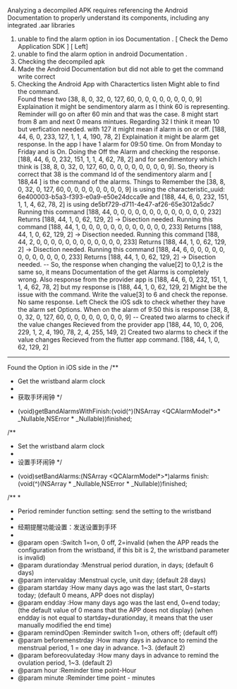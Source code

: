 Analyzing a decompiled APK requires referencing the Android Documentation to properly understand its components, including any integrated .aar libraries

1. unable to find the alarm option in ios Documentation . [ Check the Demo Application SDK ] [ Left]
2. unable to find the alarm option in android Documentation .
3. Checking the decompiled apk
4. Made the Android Documentation but did not able to get the command write correct 
5. Checking the Android App with Charactertics listen Might able to find the command.  
Found these two 
[38, 8, 0, 32, 0, 127, 60, 0, 0, 0, 0, 0, 0, 0, 0, 9] Explaination it might be sendimentory alarm as I think 60 is representing. Reminder will go on after 60 min and that was the case. 8 might start from 8 am and next 0 means mintues. Regarding 32 I think it mean 10 but verfication needed. with 127 it might mean if alarm is on or off. 
[188, 44, 6, 0, 233, 127, 1, 1, 4, 190, 78, 2] Explaination it might be alarm get response. In the app I have 1 alarm for 09:50 time. On from Monday to Friday and is On. Doing the Off the Alarm and checking the response. 
[188, 44, 6, 0, 232, 151, 1, 1, 4, 62, 78, 2]
and for sendimentory which I think is 
[38, 8, 0, 32, 0, 127, 60, 0, 0, 0, 0, 0, 0, 0, 0, 9]. So, theory is correct that 38 is the command Id of the sendimentory alarm and [ 188,44 ] is the command of the alarms. 
Things to Remember the [38, 8, 0, 32, 0, 127, 60, 0, 0, 0, 0, 0, 0, 0, 0, 9] is using the characteristic_uuid: 6e400003-b5a3-f393-e0a9-e50e24dcca9e
and 
[188, 44, 6, 0, 232, 151, 1, 1, 4, 62, 78, 2] is using de5bf729-d711-4e47-af26-65e3012a5dc7
Running this command 
[188, 44, 0, 0, 0, 0, 0, 0, 0, 0, 0, 0, 0, 0, 0, 232]
Returns 
[188, 44, 1, 0, 62, 129, 2] -> Disection needed. 
Running this command 
[188, 44, 1, 0, 0, 0, 0, 0, 0, 0, 0, 0, 0, 0, 0, 233]
Returns 
[188, 44, 1, 0, 62, 129, 2] -> Disection needed. 
Running this command 
[188, 44, 2, 0, 0, 0, 0, 0, 0, 0, 0, 0, 0, 0, 0, 233]
Returns 
[188, 44, 1, 0, 62, 129, 2] -> Disection needed. 
Running this command 
[188, 44, 6, 0, 0, 0, 0, 0, 0, 0, 0, 0, 0, 0, 0, 233]
Returns 
[188, 44, 1, 0, 62, 129, 2] -> Disection needed. 
--
So, the response when changing the value[2] to 0,1,2 is the same so, it means Documentation of the get Alarms is completely wrong. Also response from the provider app is 
[188, 44, 6, 0, 232, 151, 1, 1, 4, 62, 78, 2]
but my response is 
[188, 44, 1, 0, 62, 129, 2] Might be the issue with the command. Write the value[3] to 6 and check the reponse. No same response. 
Left Check the iOS sdk to check whether they have the alarm set Options.
When on the alarm of 9:50 this  is response [38, 8, 0, 32, 0, 127, 60, 0, 0, 0, 0, 0, 0, 0, 0, 9]
--
Created two alarms to check if the value changes Recieved from the provider app
[188, 44, 10, 0, 206, 229, 1, 2, 4, 190, 78, 2, 4, 255, 149, 2]
Created two alarms to check if the value changes Recieved from the flutter app command. 
 [188, 44, 1, 0, 62, 129, 2]
 ----
 Found the Option in iOS side in the 
 /**
 *  Get the wristband alarm clock
 *
 *  获取手环闹钟
 */
+ (void)getBandAlarmsWithFinish:(void(^)(NSArray <QCAlarmModel*>* _Nullable,NSError * _Nullable))finished;

/**
 *  Set the wristband alarm clock
 *
 *  设置手环闹钟
 */
+ (void)setBandAlarms:(NSArray <QCAlarmModel*>*)alarms finish:(void(^)(NSArray * _Nullable,NSError * _Nullable))finished;


/**
 *
 *  Period reminder function setting: send the setting to the wristband
 *
 *  经期提醒功能设置：发送设置到手环
 *
 * @param open                                   :Switch 1=on, 0 off, 2=invalid (when the APP reads the configuration from the wristband, if this bit is 2, the wristband parameter is invalid)
 * @param durationday                   :Menstrual period duration, in days; (default 6 days)
 * @param intervalday                   :Menstrual cycle, unit day; (default 28 days)
 * @param startday                          :How many days ago was the last start, 0=starts today; (default 0 means, APP does not display)
 * @param endday                              :How many days ago was the last end, 0=end today; (the default value of 0 means that the APP does not display) (when endday is not equal to startday+durationday, it means that the user manually modified the end time)
 * @param remindOpen                    :Reminder switch 1=on, others off; (default off)
 * @param beforemenstrday         :How many days in advance to remind the menstrual period, 1 = one day in advance. 1~3. (default 2)
 * @param beforeovulateday      :How many days in advance to remind the ovulation period, 1~3. (default 2)
 * @param hour                                 :Reminder time point-Hour
 * @param minute                            :Reminder time point - minutes